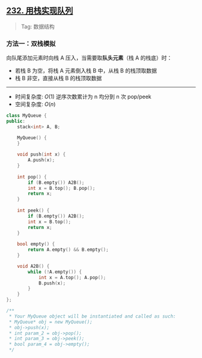 ## [232. 用栈实现队列](https://leetcode.cn/problems/implement-queue-using-stacks/description/)

> Tag: 数据结构

### 方法一：双栈模拟

向队尾添加元素时向栈 A 压入，当需要取**队头元素**（栈 A 的栈底）时：
- 若栈 B 为空，将栈 A 元素倒入栈 B 中，从栈 B 的栈顶取数据
- 栈 B 非空，直接从栈 B 的栈顶取数据

---

* 时间复杂度: ${O(1)}$ 逆序次数累计为 n 均分到 n 次 pop/peek
* 空间复杂度: ${O(n)}$
```cpp
class MyQueue {
public:
    stack<int> A, B;

    MyQueue() {
    }
    
    void push(int x) {
        A.push(x);
    }
    
    int pop() {
        if (B.empty()) A2B();
        int x = B.top(); B.pop();
        return x;
    }
    
    int peek() {
        if (B.empty()) A2B();
        int x = B.top();
        return x;
    }
    
    bool empty() {
        return A.empty() && B.empty();
    }

    void A2B() {
        while (!A.empty()) {
            int x = A.top(); A.pop();
            B.push(x);
        }
    }
};

/**
 * Your MyQueue object will be instantiated and called as such:
 * MyQueue* obj = new MyQueue();
 * obj->push(x);
 * int param_2 = obj->pop();
 * int param_3 = obj->peek();
 * bool param_4 = obj->empty();
 */
```